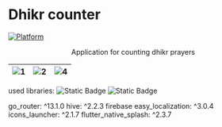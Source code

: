 
<h1>Dhikr counter</h1>

[![Platform](https://img.shields.io/badge/Platform-Android%20%7C%20IOS%20%7C%20Web-green)](https://flutter.dev/)

<p align="center">
     Application for counting dhikr prayers
</p>

| ![1](https://github.com/OlegPark/Dhikr_counter/assets/127476229/3376bd9f-a574-40d6-9914-00b9df2337b0) | ![2](https://github.com/OlegPark/Dhikr_counter/assets/127476229/8a6d8304-3df2-4b5b-822b-850f8b1b9b1e) | ![4](https://github.com/OlegPark/Dhikr_counter/assets/127476229/c8ab49ea-bf84-4ccf-ac9d-7a556d7fbb6d) |
| :------------: | :------------: | :------------: |

used libraries:
![Static Badge](https://img.shields.io/badge/shared_preferences%3A%20%5E2.2.2-gray?logo=flutter&labelColor=blue)
  ![Static Badge](https://img.shields.io/badge/provider%3A%206.1.1-gray?logo=flutter&labelColor=blue)

  go_router: ^13.1.0
  hive: ^2.2.3
  firebase
  easy_localization: ^3.0.4
  icons_launcher: ^2.1.7
  flutter_native_splash: ^2.3.7
